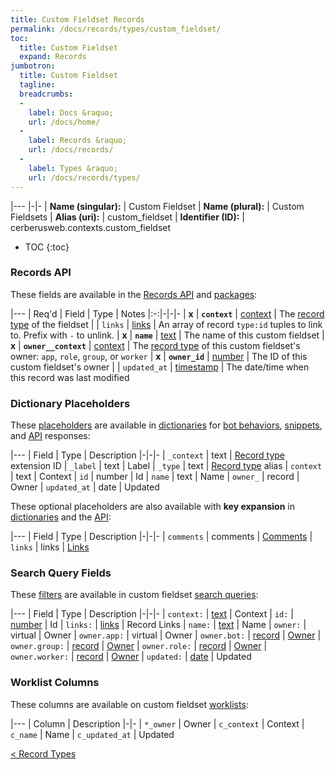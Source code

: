 ```yaml
---
title: Custom Fieldset Records
permalink: /docs/records/types/custom_fieldset/
toc:
  title: Custom Fieldset
  expand: Records
jumbotron:
  title: Custom Fieldset
  tagline: 
  breadcrumbs:
  -
    label: Docs &raquo;
    url: /docs/home/
  -
    label: Records &raquo;
    url: /docs/records/
  -
    label: Types &raquo;
    url: /docs/records/types/
---
```


|---
|-|-
| **Name (singular):** | Custom Fieldset
| **Name (plural):** | Custom Fieldsets
| **Alias (uri):** | custom_fieldset
| **Identifier (ID):** | cerberusweb.contexts.custom_fieldset

* TOC
{:toc}

### Records API

These fields are available in the [Records API](/docs/api/endpoints/records/) and [packages](/docs/packages/):

|---
| Req'd | Field | Type | Notes
|:-:|-|-|-
| **x** | **`context`** | [context](/docs/records/fields/types/context/) | The [record type](/docs/records/types/) of the fieldset 
|   | `links` | [links](/docs/records/fields/types/links/) | An array of record `type:id` tuples to link to. Prefix with `-` to unlink. 
| **x** | **`name`** | [text](/docs/records/fields/types/text/) | The name of this custom fieldset 
| **x** | **`owner__context`** | [context](/docs/records/fields/types/context/) | The [record type](/docs/records/types/) of this custom fieldset's owner: `app`, `role`, `group`, or `worker` 
| **x** | **`owner_id`** | [number](/docs/records/fields/types/number/) | The ID of this custom fieldset's owner 
|   | `updated_at` | [timestamp](/docs/records/fields/types/timestamp/) | The date/time when this record was last modified 

### Dictionary Placeholders

These [placeholders](/docs/bots/scripting/placeholders/) are available in [dictionaries](/docs/bots/behaviors/dictionaries/) for [bot behaviors](/docs/bots/behaviors/), [snippets](/docs/snippets/), and [API](/docs/api/) responses:

|---
| Field | Type | Description
|-|-|-
| `_context` | text | [Record type](/docs/records/types/) extension ID
| `_label` | text | Label
| `_type` | text | [Record type](/docs/records/types/) alias
| `context` | text | Context
| `id` | number | Id
| `name` | text | Name
| `owner_` | record | Owner
| `updated_at` | date | Updated

These optional placeholders are also available with **key expansion** in [dictionaries](/docs/bots/behaviors/dictionaries/key-expansion/) and the [API](/docs/api/responses/#expanding-keys-in-api-requests):

|---
| Field | Type | Description
|-|-|-
| `comments` | comments | [Comments](/docs/bots/behaviors/dictionaries/key-expansion/#comments)
| `links` | links | [Links](/docs/bots/behaviors/dictionaries/key-expansion/#links)
	
### Search Query Fields

These [filters](/docs/search/#filters) are available in custom fieldset [search queries](/docs/search/):

|---
| Field | Type | Description
|-|-|-
| `context:` | [text](/docs/search/filters/text/) | Context
| `id:` | [number](/docs/search/filters/numbers/) | Id
| `links:` | [links](/docs/search/filters/links/) | Record Links
| `name:` | [text](/docs/search/filters/text/) | Name
| `owner:` | virtual | Owner
| `owner.app:` | virtual | Owner
| `owner.bot:` | [record](/docs/search/#deep-search) | [Owner](/docs/records/types/bot/)
| `owner.group:` | [record](/docs/search/#deep-search) | [Owner](/docs/records/types/group/)
| `owner.role:` | [record](/docs/search/#deep-search) | [Owner](/docs/records/types/role/)
| `owner.worker:` | [record](/docs/search/#deep-search) | [Owner](/docs/records/types/worker/)
| `updated:` | [date](/docs/search/filters/dates/) | Updated
	
### Worklist Columns

These columns are available on custom fieldset [worklists](/docs/worklists/):

|---
| Column | Description
|-|-
| `*_owner` | Owner
| `c_context` | Context
| `c_name` | Name
| `c_updated_at` | Updated

<div class="section-nav">
	<div class="left">
		<a href="/docs/records/types/" class="prev">&lt; Record Types</a>
	</div>
	<div class="right align-right">
	</div>
</div>
<div class="clear"></div>